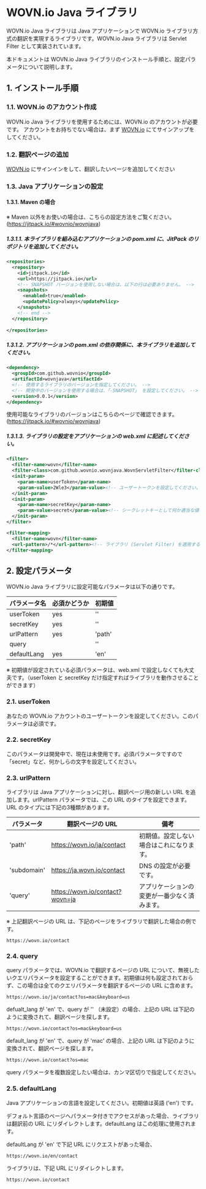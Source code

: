 # WOVN.io Java ライブラリ

WOVN.io Java ライブラリは Java アプリケーションで WOVN.io ライブラリ方式の翻訳を実現するライブラリです。WOVN.io Java ライブラリは Servlet Filter として実装されています。

本ドキュメントは WOVN.io Java ライブラリのインストール手順と、設定パラメータについて説明します。

## 1. インストール手順

### 1.1. WOVN.io のアカウント作成

WOVN.io Java ライブラリを使用するためには、WOVN.io のアカウントが必要です。 アカウントをお持ちでない場合は、まず [WOVN.io](https://wovn.io) にてサインアップをしてください。

### 1.2. 翻訳ページの追加

[WOVN.io](https://wovn.io) にサインインをして、翻訳したいページを追加してください

### 1.3. Java アプリケーションの設定

#### 1.3.1. Maven の場合

※ Maven 以外をお使いの場合は、こちらの設定方法をご覧ください。(https://jitpack.io/#wovnio/wovnjava)

##### 1.3.1.1. 本ライブラリを組み込むアプリケーションの pom.xml に、JitPack のリポジトリを追加してください。

```XML
<repositories>
  <repository>
    <id>jitpack.io</id>
    <url>https://jitpack.io</url>
    <!-- SNAPSHOT バージョンを使用しない場合は、以下の行は必要ありません。 -->
    <snapshots>
      <enabled>true</enabled>
      <updatePolicy>always</updatePolicy>
    </snapshots>
    <!-- end -->
  </repository>
  
</repositories>
```

##### 1.3.1.2. アプリケーションの pom.xml の依存関係に、本ライブラリを追加してください。

```XML
<dependency>
  <groupId>com.github.wovnio</groupId>
  <artifactId>wovnjava</artifactId>
  <!-- 使用するライブラリのバージョンを指定してください。 -->
  <!-- 開発中のバージョンを使用する場合は、「-SNAPSHOT」 を設定してください。 -->
  <version>0.0.1</version>
</dependency>
```

使用可能なライブラリのバージョンはこちらのページで確認できます。(https://jitpack.io/#wovnio/wovnjava)

##### 1.3.1.3. ライブラリの設定をアプリケーションの web.xml に記述してください。

```XML
<filter>
  <filter-name>wovn</filter-name>
  <filter-class>com.github.wovnio.wovnjava.WovnServletFilter</filter-class>
  <init-param>
    <param-name>userToken</param-name>
    <param-value>2Wle3</param-value><!-- ユーザートークンを設定してください。 -->
  </init-param>
  <init-param>
    <param-name>secretKey</param-name>
    <param-value>secret</param-value><!-- シークレットキーとして何か適当な値を指定してください。 -->
  </init-param>
</filter>

<filter-mapping>
  <filter-name>wovn</filter-name>
  <url-pattern>/*</url-pattern><!-- ライブラリ (Servlet Filter) を適用する URL パターンを設定してください。 -->
</filter-mapping>
```

## 2. 設定パラメータ

WOVN.io Java ライブラリに設定可能なパラメータは以下の通りです。

パラメータ名 | 必須かどうか | 初期値
------------ | ------------ | ------------
userToken    | yes          | ''
secretKey    | yes          | ''
urlPattern   | yes          | 'path'
query        |              | ''
defaultLang  | yes          | 'en'

※ 初期値が設定されている必須パラメータは、web.xml で設定しなくても大丈夫です。（userToken と secretKey だけ指定すればライブラリを動作させることができます）

### 2.1. userToken

あなたの WOVN.io アカウントのユーザートークンを設定してください。このパラメータは必須です。

### 2.2. secretKey

このパラメータは開発中で、現在は未使用です。必須パラメータですので「secret」など、何かしらの文字を設定してください。

### 2.3. urlPattern

ライブラリは Java アプリケーションに対し、翻訳ページ用の新しい URL を追加します。urlPattern パラメータでは、この URL のタイプを設定できます。URL のタイプには下記の3種類があります。

パラメータ  | 翻訳ページの URL                | 備考
----------- | ------------------------------- | ------
'path'      | https://wovn.io/ja/contact      | 初期値。設定しない場合はこれになります。
'subdomain' | https://ja.wovn.io/contact      | DNS の設定が必要です。
'query'     | https://wovn.io/contact?wovn=ja | アプリケーションの変更が一番少なく済みます。

※ 上記翻訳ページの URL は、下記のページをライブラリで翻訳した場合の例です。

    https://wovn.io/contact

### 2.4. query

query パラメータでは、WOVN.io で翻訳するページの URL について、無視したいクエリパラメータを設定することができます。初期値は何も設定されておらず、この場合は全てのクエリパラメータを翻訳するページの URL に含めます。

    https://wovn.io/ja/contact?os=mac&keyboard=us

defualt_lang が 'en' で、query が '' （未設定）の場合、上記の URL は下記のように変換されて、翻訳ページを探します。

    https://wovn.io/contact?os=mac&keyboard=us

default_lang が 'en' で、query が 'mac' の場合、上記の URL は下記のように変換されて、翻訳ページを探します。

    https://wovn.io/contact?os=mac

query パラメータを複数設定したい場合は、カンマ区切りで指定してください。

### 2.5. defaultLang

Java アプリケーションの言語を設定してください。初期値は英語 ('en') です。

デフォルト言語のページへパラメータ付きでアクセスがあった場合、ライブラリは翻訳前の URL にリダイレクトします。defaultLang はこの処理に使用されます。

defaultLang が 'en' で下記 URL にリクエストがあった場合、

    https://wovn.io/en/contact

ライブラリは、下記 URL にリダイレクトします。

    https://wovn.io/contact
